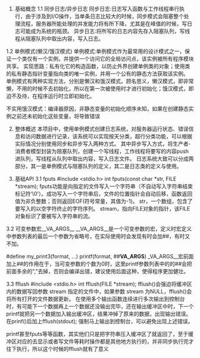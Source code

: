 1. 基础概念
1.1 同步日志/异步日志
同步日志:日志写入函数与工作线程串行执行，由于涉及到I/O操作，当单条日志比较大的时候，同步模式会阻塞整个处理流程，服务器所能处理的并发能力将有所下降，尤其是在峰值的时候，写日志可能成为系统的瓶颈。
异步日志:将所写的日志内容先存入阻塞队列，写线程从阻塞队列中取出内容，写入日志。

1.2 单例模式(懒汉/饿汉模式)
单例模式:单例模式作为最常用的设计模式之一，保证一个类仅有一个实例，并提供一个访问它的全局访问点，该实例被所有程序模块共享。
实现思路：私有化它的构造函数，以防止外界创建单例类的对象；使用类的私有静态指针变量指向类的唯一实例，并用一个公有的静态方法获取该实例。
单例模式有两种实现方法，分别是懒汉和饿汉模式。顾名思义，懒汉模式，即非常懒，不用的时候不去初始化，所以在第一次被使用时才进行初始化；饿汉模式，即迫不及待，在程序运行时立即初始化。

不实用饿汉模式：编译器原因，非静态变量的初始化顺序未知，如果在创建静态实例之前还未初始化这些变量，将导致错误

2. 整体概述
本项目中，使用单例模式创建日志系统，对服务器运行状态、错误信息和访问数据进行记录，该系统可以实现按天分类，超行分类功能，可以根据实际情况分别使用同步和异步写入两种方式。
其中异步写入方式，将生产者-消费者模型封装为阻塞队列，创建一个写线程，工作线程将要写的内容push进队列，写线程从队列中取出内容，写入日志文件。
日志系统大致可以分成两部分，其一是单例模式与阻塞队列的定义，其二是日志类的定义与使用。


3. 基础API
3.1 fputs
#include <stdio.h>
int fputs(const char *str, FILE *stream);
fputs功能是向指定的文件写入一个字符串（不自动写入字符串结束标记符‘\0’）。成功写入一个字符串后，文件的位置指针会自动后移，函数返回值为非负整数；否则返回EOF(符号常量，其值为-1)。
str，一个数组，包含了要写入的以空字符终止的字符序列。
stream，指向FILE对象的指针，该FILE对象标识了要被写入字符串的流。

3.2 可变参数宏__VA_ARGS__
__VA_ARGS__是一个可变参数的宏，定义时宏定义中参数列表的最后一个参数为省略号，在实际使用时会发现有时会加##，有时又不加。

#define my_print3(format, ...) printf(format, ##__VA_ARGS__)
_VA_ARGS__宏前面加上##的作用在于，当可变参数的个数为0时，这里printf参数列表中的的##会把前面多余的","去掉，否则会编译出错，建议使用后面这种，使得程序更加健壮。

3.3 fflush
#include <stdio.h>
int fflush(FILE *stream);
fflush()会强迫将缓冲区内的数据写回参数 stream 指定的文件中，如果参数 stream 为NULL，fflush()会将所有打开的文件数据更新。
在使用多个输出函数连续进行多次输出到控制台时，有可能下一个数据再上一个数据还没输出完毕，还在输出缓冲区中时，下一个printf就把另一个数据加入输出缓冲区，结果冲掉了原来的数据，出现输出错误。
在prinf()后加上fflush(stdout); 强制马上输出到控制台，可以避免出现上述错误。


printf甚至fputs等等函数，其实他们只是把字符串压入缓冲区了就返回了，至于缓冲区对应的去显示或者写文件等耗时操作都是其他地方执行的，并非同步执行完才往下执行，所以这个时候的fflush就有了意义

